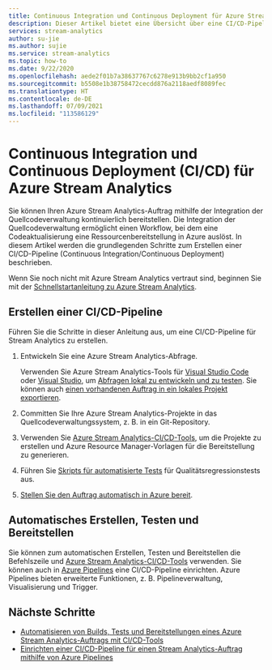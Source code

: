 ```yaml
---
title: Continuous Integration und Continuous Deployment für Azure Stream Analytics
description: Dieser Artikel bietet eine Übersicht über eine CI/CD-Pipeline (Continuous Integration/Continuous Deployment) für Azure Stream Analytics.
services: stream-analytics
author: su-jie
ms.author: sujie
ms.service: stream-analytics
ms.topic: how-to
ms.date: 9/22/2020
ms.openlocfilehash: aede2f01b7a38637767c6278e913b9bb2cf1a950
ms.sourcegitcommit: b5508e1b38758472cecdd876a2118aedf8089fec
ms.translationtype: HT
ms.contentlocale: de-DE
ms.lasthandoff: 07/09/2021
ms.locfileid: "113586129"
---
```

# <a name="continuous-integration-and-deployment-cicd-for-azure-stream-analytics"></a>Continuous Integration und Continuous Deployment (CI/CD) für Azure Stream Analytics

Sie können Ihren Azure Stream Analytics-Auftrag mithilfe der Integration der Quellcodeverwaltung kontinuierlich bereitstellen. Die Integration der Quellcodeverwaltung ermöglicht einen Workflow, bei dem eine Codeaktualisierung eine Ressourcenbereitstellung in Azure auslöst. In diesem Artikel werden die grundlegenden Schritte zum Erstellen einer CI/CD-Pipeline (Continuous Integration/Continuous Deployment) beschrieben.

Wenn Sie noch nicht mit Azure Stream Analytics vertraut sind, beginnen Sie mit der [Schnellstartanleitung zu Azure Stream Analytics](stream-analytics-quick-create-portal.md).

## <a name="create-a-cicd-pipeline"></a>Erstellen einer CI/CD-Pipeline

Führen Sie die Schritte in dieser Anleitung aus, um eine CI/CD-Pipeline für Stream Analytics zu erstellen.

1. Entwickeln Sie eine Azure Stream Analytics-Abfrage.

   Verwenden Sie Azure Stream Analytics-Tools für [Visual Studio Code](./quick-create-visual-studio-code.md) oder [Visual Studio](stream-analytics-quick-create-vs.md), um [Abfragen lokal zu entwickeln und zu testen](develop-locally.md). Sie können auch [einen vorhandenen Auftrag in ein lokales Projekt exportieren](visual-studio-code-explore-jobs.md#export-a-job-to-a-local-project).

2. Committen Sie Ihre Azure Stream Analytics-Projekte in das Quellcodeverwaltungssystem, z. B. in ein Git-Repository.

3. Verwenden Sie [Azure Stream Analytics-CI/CD-Tools](cicd-tools.md), um die Projekte zu erstellen und Azure Resource Manager-Vorlagen für die Bereitstellung zu generieren.

4. Führen Sie [Skripts für automatisierte Tests](cicd-tools.md#automated-test) für Qualitätsregressionstests aus.

5. [Stellen Sie den Auftrag automatisch in Azure bereit](cicd-tools.md#deploy-to-azure).

## <a name="auto-build-test-and-deploy"></a>Automatisches Erstellen, Testen und Bereitstellen

Sie können zum automatischen Erstellen, Testen und Bereitstellen die Befehlszeile und [Azure Stream Analytics-CI/CD-Tools](cicd-tools.md) verwenden. Sie können auch in [Azure Pipelines](set-up-cicd-pipeline.md) eine CI/CD-Pipeline einrichten. Azure Pipelines bieten erweiterte Funktionen, z. B. Pipelineverwaltung, Visualisierung und Trigger.

## <a name="next-steps"></a>Nächste Schritte

* [Automatisieren von Builds, Tests und Bereitstellungen eines Azure Stream Analytics-Auftrags mit CI/CD-Tools](cicd-tools.md)
* [Einrichten einer CI/CD-Pipeline für einen Stream Analytics-Auftrag mithilfe von Azure Pipelines](set-up-cicd-pipeline.md)

